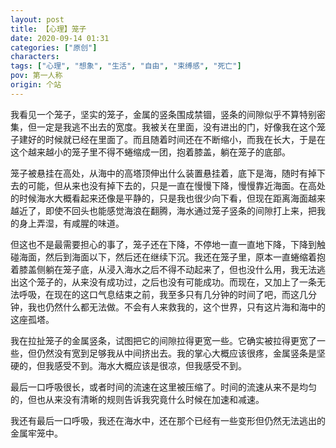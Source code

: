 ```yaml
---
layout: post
title: 【心理】笼子
date: 2020-09-14 01:31
categories: ["原创"]
characters: 
tags: ["心理", "想象", "生活", "自由", "束缚感", "死亡"]
pov: 第一人称
origin: 个站
---
```


我看见一个笼子，坚实的笼子，金属的竖条围成禁锢，竖条的间隙似乎不算特别密集，但一定是我逃不出去的宽度。我被关在里面，没有进出的门，好像我在这个笼子建好的时候就已经在里面了。而且随着时间还在不断缩小，而我在长大，于是在这个越来越小的笼子里不得不蜷缩成一团，抱着膝盖，躺在笼子的底部。

笼子被悬挂在高处，从海中的高塔顶伸出什么装置悬挂着，底下是海，随时有掉下去的可能，但从来也没有掉下去的，只是一直在慢慢下降，慢慢靠近海面。在高处的时候海水大概看起来还像是平静的，只是我也很少向下看，但现在距离海面越来越近了，即使不回头也能感觉海浪在翻腾，海水通过笼子竖条的间隙打上来，把我的身上弄湿，有咸腥的味道。

但这也不是最需要担心的事了，笼子还在下降，不停地一直一直地下降，下降到触碰海面，然后到海面以下，然后还在继续下沉。我还在笼子里，原本一直蜷缩着抱着膝盖侧躺在笼子底，从浸入海水之后不得不动起来了，但也没什么用，我无法逃出这个笼子的，从来没有成功过，之后也没有可能成功。而现在，又加上了一条无法呼吸，在现在的这口气息结束之前，我至多只有几分钟的时间了吧，而这几分钟，我也仍然什么都无法做。不会有人来救我的，这个世界，只有这片海和海中的这座孤塔。

我在拉扯笼子的金属竖条，试图把它的间隙拉得更宽一些。它确实被拉得更宽了一些，但仍然没有宽到足够我从中间挤出去。我的掌心大概应该很疼，金属竖条是坚硬的，但我感受不到。海水大概应该是很凉，但我感受不到。

最后一口呼吸很长，或者时间的流速在这里被压缩了。时间的流速从来不是均匀的，但也从来没有清晰的规则告诉我究竟什么时候在加速和减速。

我还有最后一口呼吸，我还在海水中，还在那个已经有一些变形但仍然无法逃出的金属牢笼中。

